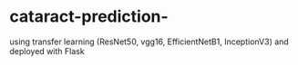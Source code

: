 # cataract-prediction-
using transfer learning (ResNet50, vgg16, EfficientNetB1, InceptionV3) and deployed with Flask
